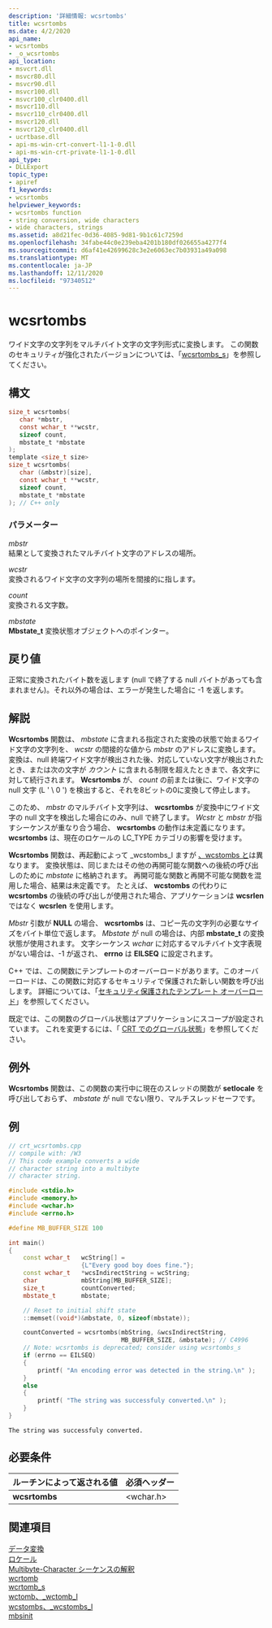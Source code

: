 ```yaml
---
description: '詳細情報: wcsrtombs'
title: wcsrtombs
ms.date: 4/2/2020
api_name:
- wcsrtombs
- _o_wcsrtombs
api_location:
- msvcrt.dll
- msvcr80.dll
- msvcr90.dll
- msvcr100.dll
- msvcr100_clr0400.dll
- msvcr110.dll
- msvcr110_clr0400.dll
- msvcr120.dll
- msvcr120_clr0400.dll
- ucrtbase.dll
- api-ms-win-crt-convert-l1-1-0.dll
- api-ms-win-crt-private-l1-1-0.dll
api_type:
- DLLExport
topic_type:
- apiref
f1_keywords:
- wcsrtombs
helpviewer_keywords:
- wcsrtombs function
- string conversion, wide characters
- wide characters, strings
ms.assetid: a8d21fec-0d36-4085-9d81-9b1c61c7259d
ms.openlocfilehash: 34fabe44c0e239eba4201b180df026655a4277f4
ms.sourcegitcommit: d6af41e42699628c3e2e6063ec7b03931a49a098
ms.translationtype: MT
ms.contentlocale: ja-JP
ms.lasthandoff: 12/11/2020
ms.locfileid: "97340512"
---
```

# <a name="wcsrtombs"></a>wcsrtombs

ワイド文字の文字列をマルチバイト文字の文字列形式に変換します。 この関数のセキュリティが強化されたバージョンについては、「[wcsrtombs_s](wcsrtombs-s.md)」を参照してください。

## <a name="syntax"></a>構文

```C
size_t wcsrtombs(
   char *mbstr,
   const wchar_t **wcstr,
   sizeof count,
   mbstate_t *mbstate
);
template <size_t size>
size_t wcsrtombs(
   char (&mbstr)[size],
   const wchar_t **wcstr,
   sizeof count,
   mbstate_t *mbstate
); // C++ only
```

### <a name="parameters"></a>パラメーター

*mbstr*<br/>
結果として変換されたマルチバイト文字のアドレスの場所。

*wcstr*<br/>
変換されるワイド文字の文字列の場所を間接的に指します。

*count*<br/>
変換される文字数。

*mbstate*<br/>
**Mbstate_t** 変換状態オブジェクトへのポインター。

## <a name="return-value"></a>戻り値

正常に変換されたバイト数を返します (null で終了する null バイトがあっても含まれません)。それ以外の場合は、エラーが発生した場合に -1 を返します。

## <a name="remarks"></a>解説

**Wcsrtombs** 関数は、 *mbstate* に含まれる指定された変換の状態で始まるワイド文字の文字列を、 *wcstr* の間接的な値から *mbstr* のアドレスに変換します。 変換は、null 終端ワイド文字が検出された後、対応していない文字が検出されたとき、または次の文字が *カウント* に含まれる制限を超えたときまで、各文字に対して続行されます。 **Wcsrtombs** が、 *count* の前または後に、ワイド文字の null 文字 (L ' \ 0 ') を検出すると、それを8ビットの0に変換して停止します。

このため、 *mbstr* のマルチバイト文字列は、 **wcsrtombs** が変換中にワイド文字の null 文字を検出した場合にのみ、null で終了します。 *Wcstr* と *mbstr* が指すシーケンスが重なり合う場合、 **wcsrtombs** の動作は未定義になります。 **wcsrtombs** は、現在のロケールの LC_TYPE カテゴリの影響を受けます。

**Wcsrtombs** 関数は、再起動によって _wcstombs_l ますが [、wcstombs と](wcstombs-wcstombs-l.md)は異なります。 変換状態は、同じまたはその他の再開可能な関数への後続の呼び出しのために *mbstate* に格納されます。 再開可能な関数と再開不可能な関数を混用した場合、結果は未定義です。  たとえば、 **wcstombs** の代わりに **wcsrtombs** の後続の呼び出しが使用された場合、アプリケーションは **wcsrlen** ではなく **wcsrlen** を使用します。

*Mbstr* 引数が **NULL** の場合、 **wcsrtombs** は、コピー先の文字列の必要なサイズをバイト単位で返します。 *Mbstate* が null の場合は、内部 **mbstate_t** の変換状態が使用されます。 文字シーケンス *wchar* に対応するマルチバイト文字表現がない場合は、-1 が返され、 **errno** は **EILSEQ** に設定されます。

C++ では、この関数にテンプレートのオーバーロードがあります。このオーバーロードは、この関数に対応するセキュリティで保護された新しい関数を呼び出します。 詳細については、「[セキュリティ保護されたテンプレート オーバーロード](../../c-runtime-library/secure-template-overloads.md)」を参照してください。

既定では、この関数のグローバル状態はアプリケーションにスコープが設定されています。 これを変更するには、「 [CRT でのグローバル状態](../global-state.md)」を参照してください。

## <a name="exceptions"></a>例外

**Wcsrtombs** 関数は、この関数の実行中に現在のスレッドの関数が **setlocale** を呼び出しておらず、 *mbstate* が null でない限り、マルチスレッドセーフです。

## <a name="example"></a>例

```cpp
// crt_wcsrtombs.cpp
// compile with: /W3
// This code example converts a wide
// character string into a multibyte
// character string.

#include <stdio.h>
#include <memory.h>
#include <wchar.h>
#include <errno.h>

#define MB_BUFFER_SIZE 100

int main()
{
    const wchar_t   wcString[] =
                    {L"Every good boy does fine."};
    const wchar_t   *wcsIndirectString = wcString;
    char            mbString[MB_BUFFER_SIZE];
    size_t          countConverted;
    mbstate_t       mbstate;

    // Reset to initial shift state
    ::memset((void*)&mbstate, 0, sizeof(mbstate));

    countConverted = wcsrtombs(mbString, &wcsIndirectString,
                               MB_BUFFER_SIZE, &mbstate); // C4996
    // Note: wcsrtombs is deprecated; consider using wcsrtombs_s
    if (errno == EILSEQ)
    {
        printf( "An encoding error was detected in the string.\n" );
    }
    else
    {
        printf( "The string was successfuly converted.\n" );
    }
}
```

```Output
The string was successfuly converted.
```

## <a name="requirements"></a>必要条件

|ルーチンによって返される値|必須ヘッダー|
|-------------|---------------------|
|**wcsrtombs**|\<wchar.h>|

## <a name="see-also"></a>関連項目

[データ変換](../../c-runtime-library/data-conversion.md)<br/>
[ロケール](../../c-runtime-library/locale.md)<br/>
[Multibyte-Character シーケンスの解釈](../../c-runtime-library/interpretation-of-multibyte-character-sequences.md)<br/>
[wcrtomb](wcrtomb.md)<br/>
[wcrtomb_s](wcrtomb-s.md)<br/>
[wctomb、_wctomb_l](wctomb-wctomb-l.md)<br/>
[wcstombs、_wcstombs_l](wcstombs-wcstombs-l.md)<br/>
[mbsinit](mbsinit.md)<br/>

